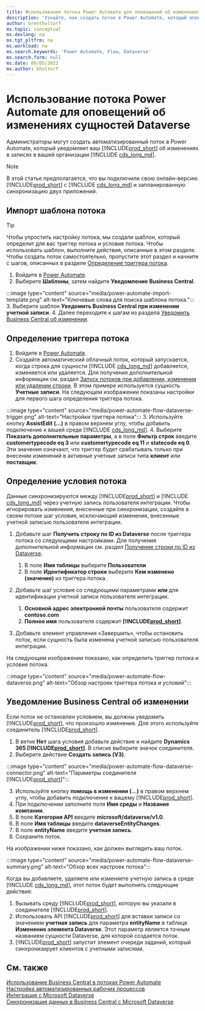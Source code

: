 ```yaml
---
title: Использование потока Power Automate для оповещений об изменениях сущностей
description: 'Узнайте, как создать поток в Power Automate, который оповестит вас, когда в среде Dataverse изменяется сущность.'
author: brentholtorf
ms.topic: conceptual
ms.devlang: na
ms.tgt_pltfrm: na
ms.workload: na
ms.search.keywords: 'Power Automate, Flow, Dataverse'
ms.search.form: null
ms.date: 09/05/2022
ms.author: bholtorf
---
```

# <a name="use-a-power-automate-flow-to-timely-synchronize-dataverse-entity-changes"></a>Использование потока Power Automate для оповещений об изменениях сущностей Dataverse

Администраторы могут создать автоматизированный поток в Power Automate, который уведомляет ваш [!INCLUDE[prod_short](includes/prod_short.md)] об изменениях в записях в вашей организации [!INCLUDE [cds_long_md](includes/cds_long_md.md)].

> [!NOTE]
> В этой статье предполагается, что вы подключили свою онлайн-версию [!INCLUDE[prod_short](includes/prod_short.md)] с [!INCLUDE [cds_long_md](includes/cds_long_md.md)] и запланированную синхронизацию двух приложений.

## <a name="import-the-flow-template"></a>Импорт шаблона потока

> [!TIP]
> Чтобы упростить настройку потока, мы создали шаблон, который определит для вас триггер потока и условие потока. Чтобы использовать шаблон, выполните действия, описанные в этом разделе. Чтобы создать поток самостоятельно, пропустите этот раздел и начните с шагов, описанных в разделе [Определение триггера потока](#define-the-flow-trigger).

1. Войдите в [Power Automate](https://powerautomate.microsoft.com).
2. Выберите **Шаблоны**, затем найдите **Уведомление Business Central**.

:::image type="content" source="media/power-automate-import-template.png" alt-text="Ключевые слова для поиска шаблона потока.":::
3. Выберите шаблон **Уведомить Business Central при изменении учетной записи**.
4. Далее переходите к шагам из раздела [Уведомить Business Central об изменении](#notify-business-central-about-a-change).

## <a name="define-the-flow-trigger"></a>Определение триггера потока

1. Войдите в [Power Automate](https://flow.microsoft.com).
2. Создайте автоматический облачный поток, который запускается, когда строка для сущности [!INCLUDE [cds_long_md](includes/cds_long_md.md)] добавляется, изменяется или удаляется. Для получения дополнительной информации см. раздел [Запуск потоков при добавлении, изменении или удалении строки](/power-automate/dataverse/create-update-delete-trigger). В этом примере используется сущность **Учетные записи**. На следующем изображении показаны настройки для первого шага определения триггера потока.

:::image type="content" source="media/power-automate-flow-dataverse-trigger.png" alt-text="Настройки триггера потока":::
3. Используйте кнопку **AssistEdit (...)** в правом верхнем углу, чтобы добавить подключение к вашей среде [!INCLUDE [cds_long_md](includes/cds_long_md.md)].
4. Выберите **Показать дополнительные параметры**, а в поле **Фильтр строк** введите **customertypecode eq 3** или **customertypecode eq 11** и **statecode eq 0**. Эти значения означают, что триггер будет срабатывать только при внесении изменений в активные учетные записи типа **клиент** или **поставщик**.

## <a name="define-the-flow-condition"></a>Определение условия потока

Данные синхронизируются между [!INCLUDE[prod_short](includes/prod_short.md)] и [!INCLUDE [cds_long_md](includes/cds_long_md.md)] через учетную запись пользователя интеграции. Чтобы игнорировать изменения, внесенные при синхронизации, создайте в своем потоке шаг условия, исключающий изменения, внесенные учетной записью пользователя интеграции.  

1. Добавьте шаг **Получить строку по ID из Dataverse** после триггера потока со следующими настройками. Для получения дополнительной информации см. раздел [Получение строки по ID из Dataverse](/power-automate/dataverse/get-row-id).

    1. В поле **Имя таблицы** выберите **Пользователи**
    2. В поле **Идентификатор строки** выберите **Кем изменено (значение)** из триггера потока.  

2. Добавьте шаг условия со следующими параметрами **или** для идентификации учетной записи пользователя интеграции.
    1. **Основной адрес электронной почты** пользователя содержит **contoso.com**
    2. **Полное имя** пользователя содержит **[!INCLUDE[prod_short](includes/prod_short.md)]**.

3. Добавьте элемент управления «Завершить», чтобы остановить поток, если сущность была изменена учетной записью пользователя интеграции.

На следующем изображении показано, как определить триггер потока и условие потока.

:::image type="content" source="media/power-automate-flow-dataverse.png" alt-text="Обзор настроек триггера потока и условий":::

## <a name="notify-business-central-about-a-change"></a>Уведомление Business Central об изменении

Если поток не остановлен условием, вы должны уведомить [!INCLUDE[prod_short](includes/prod_short.md)], что произошло изменение. Для этого используйте соединитель [!INCLUDE[prod_short](includes/prod_short.md)].

1. В ветке **Нет** шага условия добавьте действие и найдите **Dynamics 365 [!INCLUDE[prod_short](includes/prod_short.md)]**. В списке выберите значок соединителя.
2. Выберите действие **Создать запись (V3)**.

:::image type="content" source="media/power-automate-flow-dataverse-connector.png" alt-text="Параметры соединителя [!INCLUDE[prod_short](includes/prod_short.md)]":::

3. Используйте кнопку **помощь в изменении (...)** в правом верхнем углу, чтобы добавить подключение к вашему [!INCLUDE[prod_short](includes/prod_short.md)].
4. При подключении заполните поля **Имя среды** и **Название компании**.
5. В поле **Категория API** введите **microsoft/dataverse/v1.0**.
6. В поле **Имя таблицы** введите **dataverseEntityChanges**.
7. В поле **entityName** введите **учетная запись**.
8. Сохраните поток.

На изображении ниже показано, как должен выглядеть ваш поток.

:::image type="content" source="media/power-automate-flow-dataverse-summary.png" alt-text="Обзор всех настроек потока":::

Когда вы добавляете, удаляете или изменяете учетную запись в среде [!INCLUDE [cds_long_md](includes/cds_long_md.md)], этот поток будет выполнять следующие действия:

1. Вызывать среду [!INCLUDE[prod_short](includes/prod_short.md)], которую вы указали в соединителе [!INCLUDE[prod_short](includes/prod_short.md)].
2. Использовать API [!INCLUDE[prod_short](includes/prod_short.md)] для вставки записи со значением **учетная запись** для параметра **entityName** в таблице **Изменение элемента Dataverse**. Этот параметр является точным названием сущности Dataverse, для которой создается поток.
3. [!INCLUDE[prod_short](includes/prod_short.md)] запустит элемент очереди заданий, который синхронизирует клиентов с учетными записями.

## <a name="see-also"></a>См. также

[Использование Business Central в потоках Power Automate](across-how-use-financials-data-source-flow.md)  
[Настройка автоматизированных рабочих процессов](/dynamics365/business-central/dev-itpro/powerplatform/automate-workflows)  
[Интеграция с Microsoft Dataverse](admin-common-data-service.md)  
[Синхронизация данных в Business Central с Microsoft Dataverse](admin-synchronizing-business-central-and-sales.md)  
